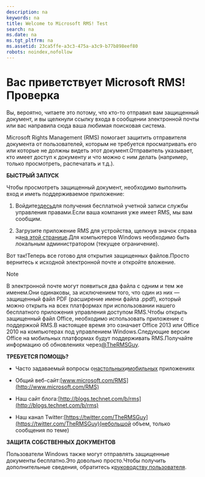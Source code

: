 ```yaml
---
description: na
keywords: na
title: Welcome to Microsoft RMS! Test
search: na
ms.date: na
ms.tgt_pltfrm: na
ms.assetid: 23ca5ffe-a3c3-475a-a3c9-b77b898eef80
robots: noindex,nofollow
---
```

# Вас приветствует Microsoft RMS! Проверка
Вы, вероятно, читаете это потому, что кто-то отправил вам защищенный документ, и вы щелкнули ссылку входа в сообщении электронной почты или вас направила сюда ваша любимая поисковая система.

Microsoft Rights Management (RMS) помогает защитить отправителя документа от пользователей, которым не требуется просматривать его или которые не должны видеть этот документ.Отправитель указывает, кто имеет доступ к документу и что можно с ним делать (например, только просмотреть, распечатать и т.д.).

**БЫСТРЫЙ ЗАПУСК**

Чтобы просмотреть защищенный документ, необходимо выполнить вход и иметь поддерживаемое приложение:

1.  Войдите[здесь](https://portal.aadrm.com/)для получения бесплатной учетной записи службы управления правами.Если ваша компания уже имеет RMS, мы вам сообщим.

2.  Загрузите приложение RMS для устройства, щелкнув значок справа на[на этой странице](http://portal.aadrm.com/home/download).Для компьютеров Windows необходимо быть локальным администратором (текущее ограничение).

Вот так!Теперь все готово для открытия защищенных файлов.Просто вернитесь к исходной электронной почте и откройте вложение.

> [!NOTE]
> В электронной почте могут появиться два файла с одним и тем же именем.Они одинаковы, за исключением того, что один из них — защищенный файл PDF (расширение имени файла .ppdf), который можно открыть на всех платформах при использовании нашего бесплатного приложения управления доступом RMS.Чтобы открыть защищенный файл Office, необходимо использовать приложение с поддержкой RMS.В настоящее время это означает Office 2013 или Office 2010 на компьютерах под управлением Windows.Следующие версии Office на мобильных платформах будут поддерживать RMS.Получайте информацию об обновлениях через[@TheRMSGuy](https://twitter.com/TheRMSGuy).

**ТРЕБУЕТСЯ ПОМОЩЬ?**

-   Часто задаваемый вопросы о[настольных](http://technet.microsoft.com/dn467883)и[мобильных](http://technet.microsoft.com/dn451248) приложениях

-   Общий веб-сайт:[www.microsoft.com/RMS](http://www.microsoft.com/RMS)

-   Наш сайт блога:[http://blogs.technet.com/b/rms](http://blogs.technet.com/b/rms)

-   Наш канал Twitter:[https://twitter.com/TheRMSGuy](https://twitter.com/TheRMSGuy)(небольшой объем, только сообщения по теме)

**ЗАЩИТА СОБСТВЕННЫХ ДОКУМЕНТОВ**

Пользователи Windows также могут отправлять защищенные документы бесплатно.Это довольно просто.Чтобы получить дополнительные сведения, обратитесь к[руководству пользователя](http://technet.microsoft.com/library/dn574735%28v=ws.10%29.aspx).

